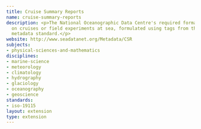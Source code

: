```yaml
---
title: Cruise Summary Reports
name: cruise-summary-reports
description: <p>The National Oceanographic Data Centre's required format for reporting
  on cruises or field experiments at sea, formulated using tags from the <a href="../standards/iso-19115.html">ISO19115</a>
  metadata standard.</p>
website: http://www.seadatanet.org/Metadata/CSR
subjects:
- physical-sciences-and-mathematics
disciplines:
- marine-science
- meteorology
- climatology
- hydrography
- glaciology
- oceanography
- geoscience
standards:
- iso-19115
layout: extension
type: extension
---
```


